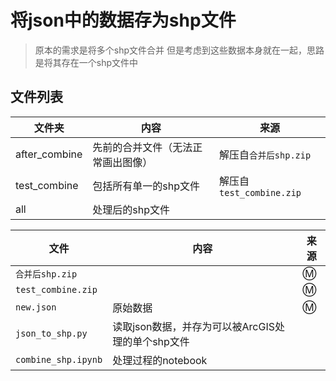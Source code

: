 # 将json中的数据存为shp文件

> 原本的需求是将多个shp文件合并
> 但是考虑到这些数据本身就在一起，思路是将其存在一个shp文件中

## 文件列表

|文件夹|内容|来源|
|---|---|---|
|after_combine|先前的合并文件（无法正常画出图像）|解压自`合并后shp.zip`|
|test_combine|包括所有单一的shp文件|解压自`test_combine.zip`|
|all|处理后的shp文件||

|文件|内容|来源|
|---|---|---|
|`合并后shp.zip`||Ⓜ️|
|`test_combine.zip`||Ⓜ️|
|`new.json`|原始数据|Ⓜ️|
|`json_to_shp.py`|读取json数据，并存为可以被ArcGIS处理的单个shp文件||
|`combine_shp.ipynb`|处理过程的notebook||



